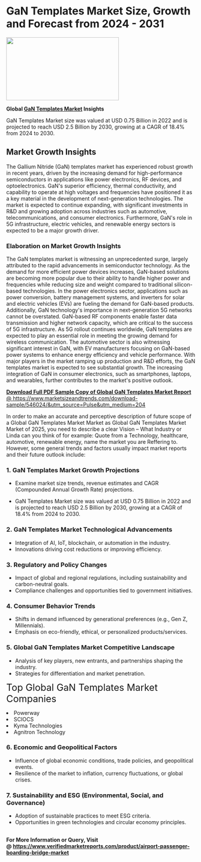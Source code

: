 <H1>GaN Templates Market Size, Growth and Forecast from 2024 - 2031</H1><img class="aligncenter size-medium wp-image-584254" src="https://thirdeyenews.in/wp-content/uploads/2024/09/Global-Market-Research-300x168.jpeg" alt="" width="300" height="168" /><p><strong>Global&nbsp;<a href="https://www.marketsizeandtrends.com/download-sample/546024/&amp;utm_source=Pulse&amp;utm_medium=204">GaN Templates Market</a> Insights</strong></p><p>GaN Templates Market size was valued at USD 0.75 Billion in 2022 and is projected to reach USD 2.5 Billion by 2030, growing at a CAGR of 18.4% from 2024 to 2030.</p><p><h2>Market Growth Insights</h2> The Gallium Nitride (GaN) templates market has experienced robust growth in recent years, driven by the increasing demand for high-performance semiconductors in applications like power electronics, RF devices, and optoelectronics. GaN's superior efficiency, thermal conductivity, and capability to operate at high voltages and frequencies have positioned it as a key material in the development of next-generation technologies. The market is expected to continue expanding, with significant investments in R&D and growing adoption across industries such as automotive, telecommunications, and consumer electronics. Furthermore, GaN's role in 5G infrastructure, electric vehicles, and renewable energy sectors is expected to be a major growth driver. <a href="https://example.com/download-sample"></a> <h3>Elaboration on Market Growth Insights</h3> The GaN templates market is witnessing an unprecedented surge, largely attributed to the rapid advancements in semiconductor technology. As the demand for more efficient power devices increases, GaN-based solutions are becoming more popular due to their ability to handle higher power and frequencies while reducing size and weight compared to traditional silicon-based technologies. In the power electronics sector, applications such as power conversion, battery management systems, and inverters for solar and electric vehicles (EVs) are fueling the demand for GaN-based products. Additionally, GaN technology's importance in next-generation 5G networks cannot be overstated. GaN-based RF components enable faster data transmission and higher network capacity, which are critical to the success of 5G infrastructure. As 5G rollout continues worldwide, GaN templates are expected to play an essential role in meeting the growing demand for wireless communication. The automotive sector is also witnessing significant interest in GaN, with EV manufacturers focusing on GaN-based power systems to enhance energy efficiency and vehicle performance. With major players in the market ramping up production and R&D efforts, the GaN templates market is expected to see substantial growth. The increasing integration of GaN in consumer electronics, such as smartphones, laptops, and wearables, further contributes to the market's positive outlook. <a href="https://example.com/get-more"></p><p><span class=""><strong>Download Full PDF Sample Copy of Global GaN Templates Market Report</strong> @ <a href="https://www.marketsizeandtrends.com/download-sample/546024/&amp;utm_source=Pulse&amp;utm_medium=204" target="_blank">https://www.marketsizeandtrends.com/download-sample/546024/&amp;utm_source=Pulse&amp;utm_medium=204</a></span></p><p>In order to make an accurate and perceptive description of future scope of a Global&nbsp;GaN Templates Market Market as Global&nbsp;GaN Templates Market Market of 2025, you need to describe a clear Vision &ndash; What Industry or Linda can you think of for example: Quote from a Technology, healthcare, automotive, renewable energy, name the market you are Reffering to. However, some general trends and factors usually impact market reports and their future outlook include:</p><h3>1.&nbsp;<strong>GaN Templates Market Growth Projections</strong></h3><ul><li>Examine market size trends, revenue estimates and CAGR (Compounded Annual Growth Rate) projections.</li><li><p>GaN Templates Market size was valued at USD 0.75 Billion in 2022 and is projected to reach USD 2.5 Billion by 2030, growing at a CAGR of 18.4% from 2024 to 2030.</p></li></ul><h3>2.&nbsp;<strong>GaN Templates Market Technological Advancements</strong></h3><ul><li>Integration of AI, IoT, blockchain, or automation in the industry.</li><li>Innovations driving cost reductions or improving efficiency.</li></ul><h3>3.&nbsp;<strong>Regulatory and Policy Changes</strong></h3><ul><li>Impact of global and regional regulations, including sustainability and carbon-neutral goals.</li><li>Compliance challenges and opportunities tied to government initiatives.</li></ul><h3>4.&nbsp;<strong>Consumer Behavior Trends</strong></h3><ul><li>Shifts in demand influenced by generational preferences (e.g., Gen Z, Millennials).</li><li>Emphasis on eco-friendly, ethical, or personalized products/services.</li></ul><h3>5.&nbsp;<strong>Global GaN Templates Market Competitive Landscape</strong></h3><ul><li>Analysis of key players, new entrants, and partnerships shaping the industry.</li><li>Strategies for differentiation and market penetration.</li></ul><p data-pm-slice="1 1 []"><span style="color: inherit; font-family: inherit; font-size: 25px;">Top Global GaN Templates Market Companies</span></p><div class="" data-test-id=""><p><li>Powerway</li><li> SCIOCS</li><li> Kyma Technologies</li><li> Agnitron Technology</li></p></div><h3>6.&nbsp;<strong>Economic and Geopolitical Factors</strong></h3><ul><li>Influence of global economic conditions, trade policies, and geopolitical events.</li><li>Resilience of the market to inflation, currency fluctuations, or global crises.</li></ul><h3>7.&nbsp;<strong>Sustainability and ESG (Environmental, Social, and Governance)</strong></h3><ul><li>Adoption of sustainable practices to meet ESG criteria.</li><li>Opportunities in green technologies and circular economy principles.</li></ul><h2><strong style="font-size: 14px;">For More Information or Query, Visit @&nbsp;</strong><a style="background-color: #ffffff; font-size: 14px;" href="https://www.marketsizeandtrends.com/report/gan-templates-market/" target="_blank">https://www.verifiedmarketreports.com/product/airport-passenger-boarding-bridge-market</a></h2>
